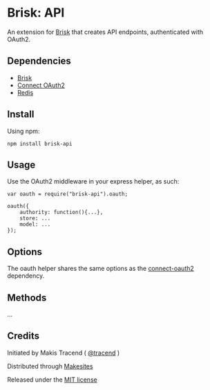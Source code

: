 # Brisk: API

An extension for [Brisk](http://github.com/makesites/brisk) that creates API endpoints, authenticated with OAuth2.


## Dependencies

* [Brisk](https://github.com/makesites/brisk)
* [Connect OAuth2](https://github.com/makesites/connect-oauth2)
* [Redis](http://redis.io/)


## Install

Using npm:
```
npm install brisk-api
```

## Usage

Use the OAuth2 middleware in your express helper, as such:
```
var oauth = require("brisk-api").oauth;

oauth({
	authority: function(){...},
	store: ...
	model: ...
});
```


## Options

The oauth helper shares the same options as the [connect-oauth2](https://github.com/makesites/connect-oauth2) dependency.


## Methods

...


## Credits

Initiated by Makis Tracend ( [@tracend](http://github.com/tracend) )

Distributed through [Makesites](http://makesites.org)

Released under the [MIT license](http://makesites.org/licenses/MIT)
